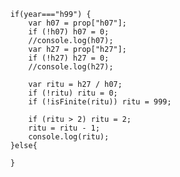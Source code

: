         if(year==="h99") {
            var h07 = prop["h07"];
            if (!h07) h07 = 0;
            //console.log(h07);
            var h27 = prop["h27"];
            if (!h27) h27 = 0;
            //console.log(h27);

            var ritu = h27 / h07;
            if (!ritu) ritu = 0;
            if (!isFinite(ritu)) ritu = 999;

            if (ritu > 2) ritu = 2;
            ritu = ritu - 1;
            console.log(ritu);
        }else{

        }
